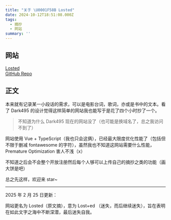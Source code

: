 ```yaml
---
title: "关于 \U0001F58B️ Losted"
date: 2024-10-12T18:51:08.000Z
tags:
  - 摘抄
  - 网站
summary: ''
---
```


## 网站

[Losted](https://losted.org)  
[GitHub Repo](https://github.com/Shikochin/losted)

## 正文

本来就有记录某一小段话的需求，可以是电影台词，歌词，亦或是书中的文本。看了 Dark495 的设计觉得这样简单的网站我也能写于是花了四个小时抄了一个。

> 不知道为什么 Dark495 现在的网站没了（也可能是换域名了，总之我访问不到了）

网站使用 Vue + TypeScript（我也只会这俩），已经最大限度优化性能了（包括但不限于删减 fontawesome 的字符），虽然我也不知道这网站需要什么性能，Premature Optimization 害人不浅（x）

不知道之后会不会整个开放注册然后每个人够可以上传自己的摘抄之类的功能（画大饼是吧）

总之先这样，欢迎来 star~

---

2025 年 2 月 25 日更新：

网站更名为 Losted（原文摘），意为 Lost+ed （迷失，而后继续迷失），旨在表明在如此文字之海中不断深潜，最后迷失自我。
